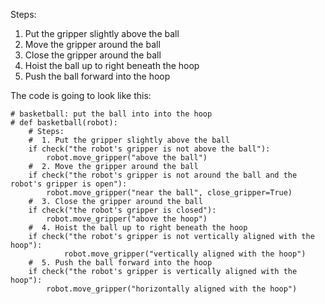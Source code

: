

Steps:
1. Put the gripper slightly above the ball
2. Move the gripper around the ball
3. Close the gripper around the ball
4. Hoist the ball up to right beneath the hoop
5. Push the ball forward into the hoop

The code is going to look like this:

```
# basketball: put the ball into into the hoop
# def basketball(robot):
    # Steps:
    #  1. Put the gripper slightly above the ball
    if check("the robot's gripper is not above the ball"):
        robot.move_gripper("above the ball")
    #  2. Move the gripper around the ball
    if check("the robot's gripper is not around the ball and the robot's gripper is open"):
        robot.move_gripper("near the ball", close_gripper=True)
    #  3. Close the gripper around the ball
    if check("the robot's gripper is closed"):
        robot.move_gripper("above the hoop")
    #  4. Hoist the ball up to right beneath the hoop
    if check("the robot's gripper is not vertically aligned with the hoop"):
            robot.move_gripper("vertically aligned with the hoop")
    #  5. Push the ball forward into the hoop
    if check("the robot's gripper is vertically aligned with the hoop"):
        robot.move_gripper("horizontally aligned with the hoop")
```